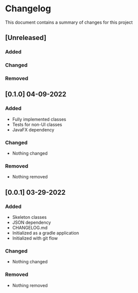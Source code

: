 # Changelog
This document contains a summary of changes for this project

## [Unreleased]
### Added

### Changed

### Removed

## [0.1.0] 04-09-2022
### Added
- Fully implemented classes
- Tests for non-UI classes
- JavaFX dependency
### Changed
- Nothing changed
### Removed
- Nothing removed

## [0.0.1] 03-29-2022
### Added
- Skeleton classes
- JSON dependency
- CHANGELOG.md
- Initialized as a gradle application
- Initialized with git flow
### Changed
- Nothing changed
### Removed
- Nothing removed
